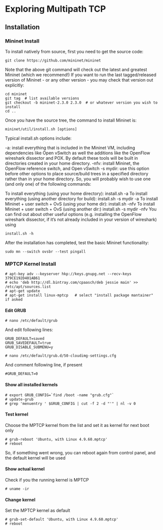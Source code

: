 # Exploring Multipath TCP

## Installation

### Mininet Install

To install natively from source, first you need to get the source code:

```
git clone https://github.com/mininet/mininet
```

Note that the above git command will check out the latest and greatest Mininet (which we recommend!) If you want to run the last tagged/released version of Mininet - or any other version - you may check that version out explicitly:

```
cd mininet
git tag  # list available versions
git checkout -b mininet-2.3.0 2.3.0  # or whatever version you wish to install
cd ..
```
Once you have the source tree, the command to install Mininet is:

```
mininet/util/install.sh [options]
```
Typical install.sh options include:

-a: install everything that is included in the Mininet VM, including dependencies like Open vSwitch as well the additions like the OpenFlow wireshark dissector and POX. By default these tools will be built in directories created in your home directory.
-nfv: install Mininet, the OpenFlow reference switch, and Open vSwitch
-s mydir: use this option before other options to place source/build trees in a specified directory rather than in your home directory.
So, you will probably wish to use one (and only one) of the following commands:

To install everything (using your home directory): install.sh -a
To install everything (using another directory for build): install.sh -s mydir -a
To install Mininet + user switch + OvS (using your home dir): install.sh -nfv
To install Mininet + user switch + OvS (using another dir:) install.sh -s mydir -nfv
You can find out about other useful options (e.g. installing the OpenFlow wireshark dissector, if it’s not already included in your version of wireshark) using

```
install.sh -h
```

After the installation has completed, test the basic Mininet functionality:

```
sudo mn --switch ovsbr --test pingall
```

### MPTCP Kernel Install

```
# apt-key adv --keyserver hkp://keys.gnupg.net --recv-keys 379CE192D401AB61
# echo 'deb http://dl.bintray.com/cpaasch/deb jessie main' >> /etc/apt/sources.list
# apt-get update
# apt-get install linux-mptcp   # select "install package mantainer" if asked
```
#### Edit GRUB
```
# nano /etc/default/grub
```
And edit following lines:  
```
GRUB_DEFAULT=saved
GRUB_SAVEDEFAULT=true
GRUB_DISABLE_SUBMENU=y
```

```
# nano /etc/default/grub.d/50-cloudimg-settings.cfg
```
And comment following line, if present  
```
#GRUB_DEFAULT=0
```

#### Show all installed kernels
```
# export GRUB_CONFIG=`find /boot -name "grub.cfg"`
# update-grub
# grep 'menuentry ' $GRUB_CONFIG | cut -f 2 -d "'" | nl -v 0
```

#### Test kernel
Choose the MPTCP kernel from the list and set it as kernel for next boot only  
```
# grub-reboot 'Ubuntu, with Linux 4.9.60.mptcp'
# reboot
```
So, if something went wrong, you can reboot again from control panel, and the default kernel will be used

#### Show actual kernel
Check if you the running kernel is MPTCP
```
# uname -ir
```

#### Change kernel
Set the MPTCP kernel as default
```
# grub-set-default 'Ubuntu, with Linux 4.9.60.mptcp'
# reboot
```
